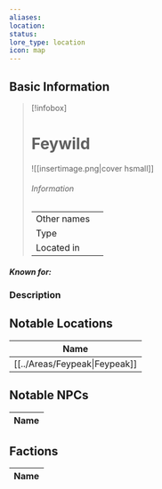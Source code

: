 ```yaml
---
aliases: 
location: 
status: 
lore_type: location
icon: map
---
```

## Basic Information
> [!infobox]
> # Feywild
> ![[insertimage.png|cover hsmall]]
> ###### Information
> |   |  |
> | ---- | ---- |
> | Other names | |
> | Type | 
> | Located in | |
##### Known for:
### Description
## Notable Locations
| Name                                    |
| --------------------------------------- |
| [[../Areas/Feypeak\|Feypeak]] |

## Notable NPCs
| Name |
| ---- |

## Factions
| Name |
| ---- |

